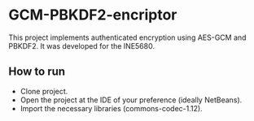 # GCM-PBKDF2-encriptor

This project implements authenticated encryption using AES-GCM and PBKDF2. It was developed for the INE5680.

## How to run

- Clone project.
- Open the project at the IDE of your preference (ideally NetBeans).
- Import the necessary libraries (commons-codec-1.12).
